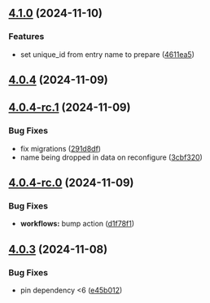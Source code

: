 ## [4.1.0](https://github.com/bj00rn/ha-saleryd-ftx/compare/v4.0.4...v4.1.0) (2024-11-10)


### Features

* set unique_id from entry name to prepare ([4611ea5](https://github.com/bj00rn/ha-saleryd-ftx/commit/4611ea55ba20149a103d79bc4236560d7b31cb20))

## [4.0.4](https://github.com/bj00rn/ha-saleryd-ftx/compare/v4.0.4-rc.1...v4.0.4) (2024-11-09)

## [4.0.4-rc.1](https://github.com/bj00rn/ha-saleryd-ftx/compare/v4.0.4-rc.0...v4.0.4-rc.1) (2024-11-09)


### Bug Fixes

* fix migrations ([291d8df](https://github.com/bj00rn/ha-saleryd-ftx/commit/291d8df0e71c4eb9b385c68a7b0b8f70d126e502))
* name being dropped in data on reconfigure ([3cbf320](https://github.com/bj00rn/ha-saleryd-ftx/commit/3cbf32041e13e63a218d0247377116ee5b7f9bf3))

## [4.0.4-rc.0](https://github.com/bj00rn/ha-saleryd-ftx/compare/v4.0.3...v4.0.4-rc.0) (2024-11-09)


### Bug Fixes

* **workflows:** bump action ([d1f78f1](https://github.com/bj00rn/ha-saleryd-ftx/commit/d1f78f1f2bcd55e609899cc9a784151879162ced))

## [4.0.3](https://github.com/bj00rn/ha-saleryd-ftx/compare/v4.0.2...v4.0.3) (2024-11-08)


### Bug Fixes

* pin dependency <6 ([e45b012](https://github.com/bj00rn/ha-saleryd-ftx/commit/e45b012793b8dbae83b13a267b32ab1cb0515e3e))

